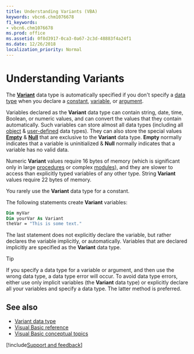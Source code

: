 ```yaml
---
title: Understanding Variants (VBA)
keywords: vbcn6.chm1076678
f1_keywords:
- vbcn6.chm1076678
ms.prod: office
ms.assetid: 0f8d3917-0ca3-0a67-2c3d-48883f4a24f1
ms.date: 12/26/2018
localization_priority: Normal
---
```



# Understanding Variants

The **[Variant](../../reference/user-interface-help/variant-data-type.md)** data type is automatically specified if you don't specify a [data type](../../Glossary/vbe.md-glossary.md#data-type) when you declare a [constant](../../Glossary/vbe-glossary.md#constant), [variable](../../Glossary/vbe-glossary.md#variable), or [argument](../../Glossary/vbe-glossary.md#argument). 

Variables declared as the **Variant** data type can contain string, date, time, Boolean, or numeric values, and can convert the values that they contain automatically. Such variables can store almost all data types (including all [object](../../reference/user-interface-help/object-data-type) & [user-defined](../../how-to/user-defined-data-type) data types). They can also store the special values [**Empty**](../../glossary/vbe-glossary.md#empty) & [**Null**](../../glossary/vbe-glossary.md#null) that are exclusive to the **Variant** data type. **Empty** normally indicates that a variable is uninitialized & **Null** normally indicates that a variable has no valid data.

Numeric **Variant** values require 16 bytes of memory (which is significant only in large [procedures](../../Glossary/vbe-glossary.md#procedure) or complex [modules](../../Glossary/vbe-glossary.md#module)), and they are slower to access than explicitly typed variables of any other type. String **Variant** values require 22 bytes of memory.

You rarely use the **Variant** data type for a constant. 

The following statements create **Variant** variables:

```vb
Dim myVar 
Dim yourVar As Variant 
theVar = "This is some text." 

```

The last statement does not explicitly declare the variable, but rather declares the variable implicitly, or automatically. Variables that are declared implicitly are specified as the **Variant** data type.

> [!TIP] 
> If you specify a data type for a variable or argument, and then use the wrong data type, a data type error will occur. To avoid data type errors, either use only implicit variables (the **Variant** data type) or explicitly declare all your variables and specify a data type. The latter method is preferred.


## See also

- [Variant data type](../../reference/user-interface-help/variant-data-type.md)
- [Visual Basic reference](../../reference/user-interface-help/visual-basic-language-reference.md)
- [Visual Basic conceptual topics](../../reference/user-interface-help/visual-basic-conceptual-topics.md)

[!include[Support and feedback](~/includes/feedback-boilerplate.md)]
